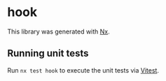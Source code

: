 # hook

This library was generated with [Nx](https://nx.dev).

## Running unit tests

Run `nx test hook` to execute the unit tests via [Vitest](https://vitest.dev/).
